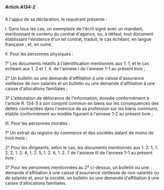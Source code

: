 ##### Article A134-2

A l'appui de sa déclaration, le requérant présente :

I. Dans tous les cas, un exemplaire de l'écrit signé avec un mandant, mentionnant le contenu du contrat d'agence, ou, à défaut, tout document établissant l'existence d'un tel contrat, traduit, le cas échéant, en langue française ; et, en outre,

II. Pour les personnes physiques :

1° Les documents relatifs à l'identification mentionnés aux 1. 1, et le cas échéant aux 1. 2 et 1. 4. de l'annexe I de l'annexe 1-1 au présent livre ;

2° Un bulletin ou une demande d'affiliation à une caisse d'assurance vieillesse de non-salariés et un bulletin ou une demande d'affiliation à une caisse d'allocations familiales ;

3° L'attestation de délivrance de l'information, donnée conformément à l'article R. 134-5 à son conjoint commun en biens sur les conséquences des dettes contractées dans l'exercice de sa profession sur les biens communs, établie conformément au modèle figurant à l'annexe 1-2 au présent livre ;

III. Pour les personnes morales :

1° Un extrait du registre du commerce et des sociétés datant de moins de trois mois ;

2° Pour les dirigeants, selon le cas, les documents mentionnés aux 1. 2. 1, 1. 2. 2, 1. 2. 4, 1. 2. 5, 1. 2. 6, 1. 2. 7 de l'annexe III de l'annexe 1-1 au présent livre ;

3° Pour les personnes mentionnées au 2° ci-dessus, un bulletin ou une demande d'affiliation à une caisse d'assurance vieillesse de non-salariés ou de salariés et, pour la société, un bulletin ou une demande d'affiliation à une caisse d'allocations familiales.

